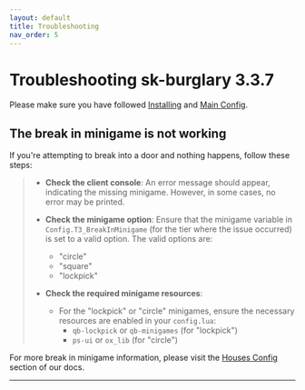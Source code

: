 ```yaml
---
layout: default
title: Troubleshooting
nav_order: 5
---
```


# Troubleshooting sk-burglary 3.3.7

Please make sure you have followed [Installing](https://mknzz.github.io/burglary-docs/install.html) and [Main Config](https://mknzz.github.io/burglary-docs/config.html).

## The break in minigame is not working

If you're attempting to break into a door and nothing happens, follow these steps:

> - **Check the client console**: An error message should appear, indicating the missing minigame. However, in some cases, no error may be printed.
>
> - **Check the minigame option**: Ensure that the minigame variable in `Config.T3_BreakInMinigame` (for the tier where the issue occurred) is set to a valid option. The valid options are: 
>   - "circle"
>   - "square"
>   - "lockpick"
>
> - **Check the required minigame resources**: 
>   - For the "lockpick" or "circle" minigames, ensure the necessary resources are enabled in your `config.lua`:
>     - `qb-lockpick` or `qb-minigames` (for "lockpick")
>     - `ps-ui` or `ox_lib` (for "circle")
>

For more break in minigame information, please visit the [Houses Config](https://mknzz.github.io/burglary-docs/tier_config.html) section of our docs.

---
